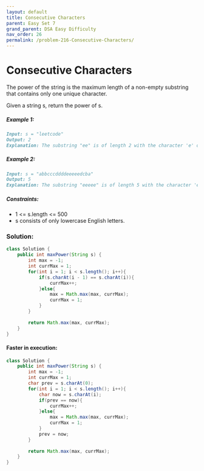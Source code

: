 ```yaml
---
layout: default
title: Consecutive Characters
parent: Easy Set 7
grand_parent: DSA Easy Difficulty
nav_order: 26
permalink: /problem-216-Consecutive-Characters/
---
```

# Consecutive Characters
The power of the string is the maximum length of a non-empty substring that contains only one unique character.

Given a string s, return the power of s.

##### Example 1:
```markdown
Input: s = "leetcode"
Output: 2
Explanation: The substring "ee" is of length 2 with the character 'e' only.
```
##### Example 2:
```markdown
Input: s = "abbcccddddeeeeedcba"
Output: 5
Explanation: The substring "eeeee" is of length 5 with the character 'e' only.
```
##### Constraints:
* 1 <= s.length <= 500
* s consists of only lowercase English letters.

### Solution:
```java
class Solution {
    public int maxPower(String s) {
        int max = -1;
        int currMax = 1;
        for(int i = 1; i < s.length(); i++){
            if(s.charAt(i - 1) == s.charAt(i)){
                currMax++;
            }else{
                max = Math.max(max, currMax);
                currMax = 1;
            }
        }
        
        return Math.max(max, currMax);
    }
}
```
#### Faster in execution: 
```java
class Solution {
    public int maxPower(String s) {
        int max = -1;
        int currMax = 1;
        char prev = s.charAt(0);
        for(int i = 1; i < s.length(); i++){
            char now = s.charAt(i);
            if(prev == now){
                currMax++;
            }else{
                max = Math.max(max, currMax);
                currMax = 1;
            }
            prev = now;
        }
        
        return Math.max(max, currMax);
    }
}
```